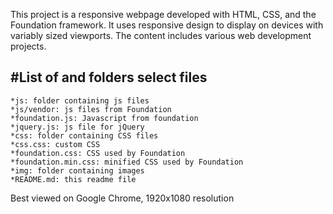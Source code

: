 This project is a responsive webpage developed with HTML, CSS, and the Foundation 
framework. It uses responsive design to display on devices with variably sized 
viewports. The content includes various web development projects. 


#List of and folders select files
---------------------------------

	*js: folder containing js files
	*js/vendor: js files from Foundation
	*foundation.js: Javascript from foundation
	*jquery.js: js file for jQuery
	*css: folder containing CSS files
	*css.css: custom CSS
	*foundation.css: CSS used by Foundation
	*foundation.min.css: minified CSS used by Foundation
	*img: folder containing images
	*README.md: this readme file

Best viewed on Google Chrome, 1920x1080 resolution